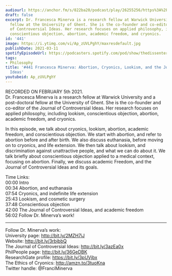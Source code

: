 ```yaml
---
audiourl: https://anchor.fm/s/822ba20/podcast/play/26255256/https%3A%2F%2Fd3ctxlq1ktw2nl.cloudfront.net%2Fstaging%2F2021-1-5%2Fdbca1c0d-3657-5382-a2ab-76eb53630366.m4a
draft: false
excerpt: Dr. Francesca Minerva is a research fellow at Warwick University and a post-doctoral
  fellow at the University of Ghent. She is the co-founder and co-editor of the Journal
  of Controversial Ideas. Her research focuses on applied philosophy, including lookism,
  conscientious objection, abortion, academic freedom, and cryonics.
id: '441'
image: https://i.ytimg.com/vi/Ap_zUVLPghY/maxresdefault.jpg
publishDate: 2021-03-11
spotifyEpisodeUrl: https://podcasters.spotify.com/pod/show/thedissenter/episodes/441-Francesca-Minerva-Abortion--Cryonics--Lookism--and-the-Journal-of-Controversial-Ideas-epvoeo
tags:
- Philosophy
title: '#441 Francesca Minerva: Abortion, Cryonics, Lookism, and the Journal of Controversial
  Ideas'
youtubeid: Ap_zUVLPghY
---
```

<div class="timelinks">

RECORDED ON FEBRUARY 5th 2021.  
Dr. Francesca Minerva is a research fellow at Warwick University and a post-doctoral fellow at the University of Ghent. She is the co-founder and co-editor of the Journal of Controversial Ideas. Her research focuses on applied philosophy, including lookism, conscientious objection, abortion, academic freedom, and cryonics.

In this episode, we talk about cryonics, lookism, abortion, academic freedom, and conscientious objection. We start with abortion, and refer to abortion before and after birth. We also discuss euthanasia, before moving on to cryonics, and life extension. We then talk about lookism, and discrimination against unattractive people, and what we can do about it. We talk briefly about conscientious objection applied to a medical context, focusing on abortion. Finally, we discuss academic Freedom, and the Journal of Controversial Ideas and its goals. 

Time Links:  
<time>00:00</time> Intro  
<time>00:34</time> Abortion, and euthanasia  
<time>07:54</time> Cryonics, and indefinite life extension  
<time>25:43</time> Lookism, and cosmetic surgery  
<time>37:48</time> Conscientious objection  
<time>42:00</time> The Journal of Controversial Ideas, and academic freedom  
<time>56:02</time> Follow Dr. Minerva’s work!

---

Follow Dr. Minerva’s work:  
University page: http://bit.ly/2MZH7iJ  
Website: http://bit.ly/3rbjbbQ  
The Journal of Controversial Ideas: http://bit.ly/3azEa0x  
PhilPeople page: http://bit.ly/36GeDBK  
ResearchGate profile: https://bit.ly/3pUVjbx  
The Ethics of Cryonics: http://amzn.to/3tuoKna  
Twitter handle: @FranciMinerva
</div>

